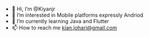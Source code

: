 - 👋 Hi, I’m @Kiyanjr
- 👀 I’m interested in Mobile platforms expressly Andriod
- 🌱 I’m currently learning Java and Flutter
- 📫 How to reach me kian.johari@gmail.com


<!---
Kiyanjr/Kiyanjr is a ✨ special ✨ repository because its `README.md` (this file) appears on your GitHub profile.
You can click the Preview link to take a look at your changes.
--->
